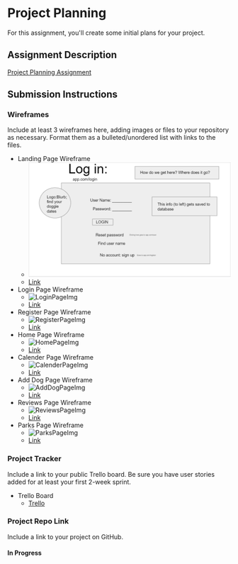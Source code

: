 # Project Planning
For this assignment, you'll create some initial plans for your project.

## Assignment Description
[Project Planning Assignment](https://education.launchcode.org/liftoff/modules/assignments/project-planning)

## Submission Instructions

### Wireframes

Include at least 3 wireframes here, adding images or files to your repository as necessary. Format them as a bulleted/unordered list with links to the files.

* Landing Page Wireframe
  * ![LandingPageImg](https://github.com/markgarvey42/liftoff-assignments/blob/master/P3-Project_Planning/images/Landing_page.PNG)
  * [Link](https://docs.google.com/presentation/d/1ME1nKir682vL1V4zpgmKiTc6zswrW5MrvYKF4pJgLiM/edit#slide=id.ge9461ce257_0_0)
* Login Page Wireframe
  * ![LoginPageImg](/images/Login.PNG)
  * [Link](https://docs.google.com/presentation/d/1ME1nKir682vL1V4zpgmKiTc6zswrW5MrvYKF4pJgLiM/edit#slide=id.p)
* Register Page Wireframe
  * ![RegisterPageImg](/images/Register.PNG)
  * [Link](https://docs.google.com/presentation/d/1ME1nKir682vL1V4zpgmKiTc6zswrW5MrvYKF4pJgLiM/edit#slide=id.ge89fae4c4e_1_0)
* Home Page Wireframe
  * ![HomePageImg](/images/Home.PNG)
  * [Link](https://docs.google.com/presentation/d/1ME1nKir682vL1V4zpgmKiTc6zswrW5MrvYKF4pJgLiM/edit#slide=id.ge89fae4c4e_1_5)
* Calender Page Wireframe
  * ![CalenderPageImg](/images/Calender.PNG)
  * [Link](https://docs.google.com/presentation/d/1ME1nKir682vL1V4zpgmKiTc6zswrW5MrvYKF4pJgLiM/edit#slide=id.ge89fae4c4e_1_10)
* Add Dog Page Wireframe
  * ![AddDogPageImg](/images/Add_Dog.PNG)
  * [Link](https://docs.google.com/presentation/d/1ME1nKir682vL1V4zpgmKiTc6zswrW5MrvYKF4pJgLiM/edit#slide=id.ge89fae4c4e_2_0)
* Reviews Page Wireframe
  * ![ReviewsPageImg](/images/Reviews.PNG)
  * [Link](https://docs.google.com/presentation/d/1ME1nKir682vL1V4zpgmKiTc6zswrW5MrvYKF4pJgLiM/edit#slide=id.ge9461ce257_0_19)
* Parks Page Wireframe
  * ![ParksPageImg](/images/Parks.PNG)
  * [Link](https://docs.google.com/presentation/d/1ME1nKir682vL1V4zpgmKiTc6zswrW5MrvYKF4pJgLiM/edit#slide=id.ge9461ce257_0_28)


### Project Tracker

Include a link to your public Trello board. Be sure you have user stories added for at least your first 2-week sprint.

* Trello Board
    * [Trello](https://trello.com/b/1uO2vv7O/liftoff-project-board)

### Project Repo Link

Include a link to your project on GitHub.

#### In Progress
